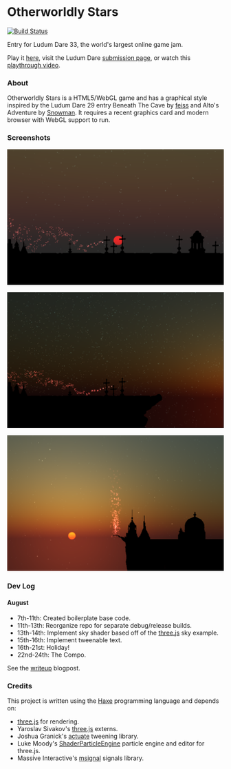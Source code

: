# Otherworldly Stars

[![Build Status](https://img.shields.io/travis/Tw1ddle/Ludum-Dare-33.svg?style=flat-square)](https://travis-ci.org/Tw1ddle/Ludum-Dare-33)

Entry for Ludum Dare 33, the world's largest online game jam.

Play it [here](http://samcodes.itch.io/otherworldly-stars), visit the Ludum Dare [submission page](http://ludumdare.com/compo/ludum-dare-33/?action=preview&uid=42276), or watch this [playthrough video](https://www.youtube.com/watch?v=TxFP0QTp4XI).

### About

Otherworldly Stars is a HTML5/WebGL game and has a graphical style inspired by the Ludum Dare 29 entry Beneath The Cave by [feiss](http://ludumdare.com/compo/author/feiss/) and Alto's Adventure by [Snowman](https://itunes.apple.com/gb/app/altos-adventure/id950812012). It requires a recent graphics card and modern browser with WebGL support to run.

### Screenshots

![Screenshot1](https://github.com/Tw1ddle/ludum-dare-33/blob/master/dev/screenshots/screenshot1.png?raw=true "Screenshot 1")

![Screenshot2](https://github.com/Tw1ddle/ludum-dare-33/blob/master/dev/screenshots/screenshot2.png?raw=true "Screenshot 2")

![Screenshot3](https://github.com/Tw1ddle/ludum-dare-33/blob/master/dev/screenshots/screenshot3.png?raw=true "Screenshot 3")

### Dev Log

#### August ####
* 7th-11th: Created boilerplate base code.
* 11th-13th: Reorganize repo for separate debug/release builds.
* 13th-14th: Implement sky shader based off of the [three.js](https://threejs.org/examples/#webgl_shaders_sky) sky example.
* 15th-16th: Implement tweenable text.
* 16th-21st: Holiday!
* 22nd-24th: The Compo.

See the [writeup](http://samcodes.co.uk/ludum-dare-33-dev-log/) blogpost.

### Credits

This project is written using the [Haxe](http://haxe.org/) programming language and depends on:

* [three.js](https://github.com/mrdoob/three.js) for rendering.
* Yaroslav Sivakov's [three.js](http://lib.haxe.org/u/yar3333/) externs.
* Joshua Granick's [actuate](http://lib.haxe.org/p/actuate) tweening library.
* Luke Moody's [ShaderParticleEngine](https://github.com/squarefeet/ShaderParticleEngine) particle engine and editor for three.js.
* Massive Interactive's [msignal](http://lib.haxe.org/p/msignal/) signals library.